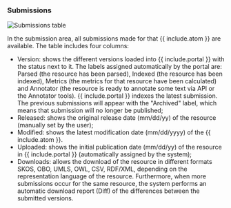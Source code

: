 ### Submissions
![Submissions table]({{site.figures_link}}/{{include.portal}}/submissions_table.png)

In the submission area, all submissions made for that {{ include.atom }} are available. The table includes four columns:
- Version: shows the different versions loaded into {{ include.portal }} with the status next to it. The labels assigned automatically by the portal are: Parsed (the resource has been parsed), Indexed (the resource has been indexed), Metrics (the metrics for that resource have been calculated) and Annotator (the resource is ready to annotate some text via API or the Annotator tools). {{ include.portal }} indexes the latest submission. The previous submissions will appear with the "Archived" label, which means that submission will no longer be published;
- Released: shows the original release date (mm/dd/yy) of the resource (manually set by the user);
- Modified: shows the latest modification date (mm/dd/yyyy) of the {{ include.atom }}.
- Uploaded: shows the initial publication date (mm/dd/yy) of the resource in {{ include.portal }} (automatically assigned by the system);
- Downloads: allows the download of the resource in different formats SKOS, OBO, UMLS, OWL, CSV, RDF/XML, depending on the representation language of the resource. Furthermore, when more submissions occur for the same resource, the system performs an automatic download report (Diff) of the differences between the submitted versions.

